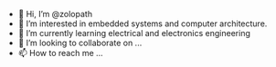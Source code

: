 - 👋 Hi, I’m @zolopath
- 👀 I’m interested in embedded systems and computer architecture.
- 🌱 I’m currently learning electrical and electronics engineering
- 💞️ I’m looking to collaborate on ...
- 📫 How to reach me ...

<!---
zolopath/zolopath is a ✨ special ✨ repository because its `README.md` (this file) appears on your GitHub profile.
You can click the Preview link to take a look at your changes.
--->

